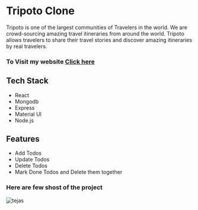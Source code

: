
<h1>Tripoto Clone</h1>
<P>Tripoto is one of the largest communities of Travelers in the world. We are crowd-sourcing amazing travel itineraries from around the world. Tripoto allows travelers to share their travel stories and discover amazing itineraries by real travelers.</P>

<h3>To Visit my website   <a href='https://fabulous-cobbler-459f32.netlify.app/'>Click here</a></h3>

<h2>Tech Stack</h2>
<div>
  <ul>
    <li> React</li>
     <li>Mongodb</li>
     <li>Express</li>
     <li>Material UI</li>
    <li>Node.js</li>
  </ul>
</div>
<h2>Features</h2>
  <ul>
    <li>Add Todos</li>
     <li>Update Todos</li>
     <li>Delete Todos</li>
     <li>Mark Done Todos and Delete them together</li>
    
  </ul>
  <h3>Here are few shost of the project</h3>
  <div>
  <img src='https://github.com/YelveTejas/Todo-frontend/assets/103955930/1c45cca0-baf4-4958-950d-95eaa4eedbc7' alt='tejas'></img>
 


</div>
